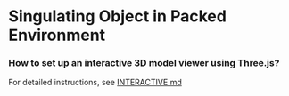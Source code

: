 # Singulating Object in Packed Environment

### How to set up an interactive 3D model viewer using **Three.js**?
For detailed instructions, see [INTERACTIVE.md](./INTERACTIVE.md)
